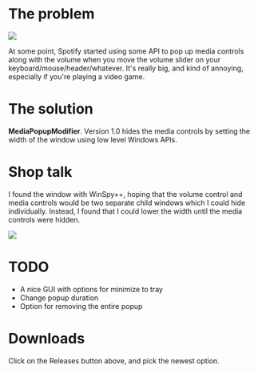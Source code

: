 # The problem
![](http://i.imgur.com/eDpzL8S.png)

At some point, Spotify started using some API to pop up media controls along with the volume when you move the volume slider on your keyboard/mouse/header/whatever. It's really big, and kind of annoying, especially if you're playing a video game.

# The solution
**MediaPopupModifier**. Version 1.0 hides the media controls by setting the width of the window using low level Windows APIs.

# Shop talk
I found the window with WinSpy++, hoping that the volume control and media controls would be two separate child windows which I could hide individually. Instead, I found that I could lower the width until the media controls were hidden.

![](http://i.imgur.com/8EbdBTV.gif)

# TODO
* A nice GUI with options for minimize to tray
* Change popup duration
* Option for removing the entire popup

# Downloads
Click on the Releases button above, and pick the newest option.
